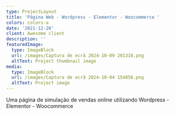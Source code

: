 ```yaml
---
type: ProjectLayout
title: 'Página Web - Wordpress - Elementor - Woocommerce '
colors: colors-a
date: '2021-12-20'
client: Awesome client
description: ''
featuredImage:
  type: ImageBlock
  url: /images/Captura de ecrã 2024-10-09 201318.png
  altText: Project thumbnail image
media:
  type: ImageBlock
  url: /images/Captura de ecrã 2024-10-04 154856.png
  altText: Project image
---
```

Uma página de simulação de vendas online utilizando Wordpress - Elementor - Woocommerce



